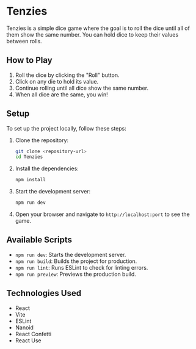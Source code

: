 # Tenzies

Tenzies is a simple dice game where the goal is to roll the dice until all of them show the same number. You can hold dice to keep their values between rolls.

## How to Play

1. Roll the dice by clicking the "Roll" button.
2. Click on any die to hold its value.
3. Continue rolling until all dice show the same number.
4. When all dice are the same, you win!

## Setup

To set up the project locally, follow these steps:

1. Clone the repository:

    ```sh
    git clone <repository-url>
    cd Tenzies
    ```

2. Install the dependencies:

    ```sh
    npm install
    ```

3. Start the development server:

    ```sh
    npm run dev
    ```

4. Open your browser and navigate to `http://localhost:port` to see the game.

## Available Scripts

- `npm run dev`: Starts the development server.
- `npm run build`: Builds the project for production.
- `npm run lint`: Runs ESLint to check for linting errors.
- `npm run preview`: Previews the production build.

## Technologies Used

- React
- Vite
- ESLint
- Nanoid
- React Confetti
- React Use
